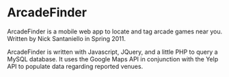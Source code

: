 ArcadeFinder
============

ArcadeFinder is a mobile web app to locate and tag arcade games near you. Written by Nick Santaniello in Spring 2011.

ArcadeFinder is written with Javascript, JQuery, and a little PHP to query a MySQL database. It uses the Google Maps API in conjunction with the Yelp API to populate data regarding reported venues.
